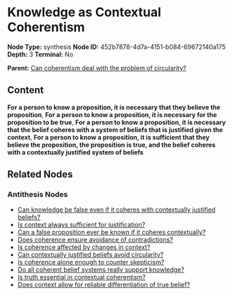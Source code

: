 # Knowledge as Contextual Coherentism

**Node Type:** synthesis
**Node ID:** 452b7878-4d7a-4151-b084-69672140a175
**Depth:** 3
**Terminal:** No

**Parent:** [Can coherentism deal with the problem of circularity?](can-coherentism-deal-with-the-problem-of-circularity-antithesis-37323b11-1ff6-4878-a2d7-2dbcee985489.md)

## Content

**For a person to know a proposition, it is necessary that they believe the proposition**, **For a person to know a proposition, it is necessary for the proposition to be true**, **For a person to know a proposition, it is necessary that the belief coheres with a system of beliefs that is justified given the context**, **For a person to know a proposition, it is sufficient that they believe the proposition, the proposition is true, and the belief coheres with a contextually justified system of beliefs**

## Related Nodes

### Antithesis Nodes

- [Can knowledge be false even if it coheres with contextually justified beliefs?](can-knowledge-be-false-even-if-it-coheres-with-contextually-justified-beliefs-antithesis-1bb5f881-6553-4fb7-a83e-203093ea518c.md)
- [Is context always sufficient for justification?](is-context-always-sufficient-for-justification-antithesis-097caeef-21b9-4aa1-b5d8-5e595224ec22.md)
- [Can a false proposition ever be known if it coheres contextually?](can-a-false-proposition-ever-be-known-if-it-coheres-contextually-antithesis-5d0113ad-5dad-4a6c-b50b-83756f9f47d0.md)
- [Does coherence ensure avoidance of contradictions?](does-coherence-ensure-avoidance-of-contradictions-antithesis-aaa49056-c601-4fd3-b619-101d2b3d2402.md)
- [Is coherence affected by changes in context?](is-coherence-affected-by-changes-in-context-antithesis-51bf8db4-4ff6-4ca2-8e97-6f8e0ec16bbb.md)
- [Can contextually justified beliefs avoid circularity?](can-contextually-justified-beliefs-avoid-circularity-antithesis-db937b4f-40e9-468a-b6dc-437b90359413.md)
- [Is coherence alone enough to counter skepticism?](is-coherence-alone-enough-to-counter-skepticism-antithesis-7fbd472e-d07b-482d-9832-e8a02ed6762b.md)
- [Do all coherent belief systems really support knowledge?](do-all-coherent-belief-systems-really-support-knowledge-antithesis-17172c4a-b17b-46e7-b7a4-ad156443ed7f.md)
- [Is truth essential in contextual coherentism?](is-truth-essential-in-contextual-coherentism-antithesis-1a3b5da7-0280-44a1-902e-2bf6d59e9669.md)
- [Does context allow for reliable differentiation of true belief?](does-context-allow-for-reliable-differentiation-of-true-belief-antithesis-1db61781-7dc1-4595-bda5-f4e22737a156.md)
